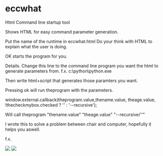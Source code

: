 # eccwhat
Html Command line startup tool 

Shows HTML for easy command parameter generation.

Put the name of the runtime in eccwhat.html
Do your think with HTML to explain what the user is doing.

OK starts the program for you.

Details.
<input type="hidden" id="theprogram" value="s3cmd.bat"/>
Change this line to the command line program you want the html to generate parameters from.
f.x. c:\python\python.exe 

Then write html+script that generates those paramters you want.

Pressing ok will run theprogram with the parameters.

window.external.callback(theprogram.value,thename.value, theage.value, !thecheckmybox.checked ? '' : '--recursive');

Will call theprogram "thename.value" "theage.value" "--recursive/''"

I wrote this to solve a problem between chair and computer, hopefully it helps you aswell.

f.x. 

<img src='http://t.np.is/green/20160304233316jumplistforvisualstudio2015.png'>
<img src='http://t.np.is/green/20160304233344jumplistforvisualstudio2015.png'>
